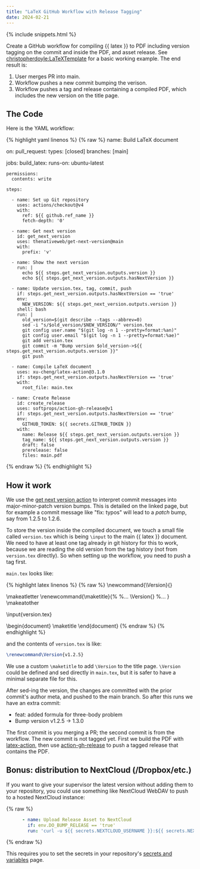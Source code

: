 ```yaml
---
title: "LaTeX GitHub Workflow with Release Tagging"
date: 2024-02-21
---
```

{% include snippets.html %}

<span class="caps">Create a GitHub workflow</span> for compiling {{ latex }} to PDF including version tagging on the commit and inside the PDF, and asset release.
See [christopherdoyle:LaTeXTemplate](https://github.com/christopherdoyle/LaTexTemplate) for a basic working example.
The end result is:

1. User merges PR into main.
2. Workflow pushes a new commit bumping the verison.
3. Workflow pushes a tag and release containing a compiled PDF, which includes the new version on the title page.

## The Code

Here is the YAML workflow:

{% highlight yaml linenos %}
{% raw %}
name: Build LaTeX document

on:
  pull_request:
    types: [closed]
    branches: [main]

jobs:
  build_latex:
    runs-on: ubuntu-latest
      
    permissions:
      contents: write

    steps:
      
      - name: Set up Git repository
        uses: actions/checkout@v4
        with:
          ref: ${{ github.ref_name }}
          fetch-depth: '0'

      - name: Get next version
        id: get_next_version
        uses: thenativeweb/get-next-version@main
        with:
          prefix: 'v'

      - name: Show the next version
        run: |
          echo ${{ steps.get_next_version.outputs.version }}
          echo ${{ steps.get_next_version.outputs.hasNextVersion }}

      - name: Update version.tex, tag, commit, push
        if: steps.get_next_version.outputs.hasNextVersion == 'true'
        env:
          NEW_VERSION: ${{ steps.get_next_version.outputs.version }}
        shell: bash
        run: |
          old_version=$(git describe --tags --abbrev=0)
          sed -i "s/$old_version/$NEW_VERSION/" version.tex
          git config user.name "$(git log -n 1 --pretty=format:%an)"
          git config user.email "$(git log -n 1 --pretty=format:%ae)"
          git add version.tex
          git commit -m "Bump version $old_version->${{ steps.get_next_version.outputs.version }}"
          git push
                    
      - name: Compile LaTeX document
        uses: xu-cheng/latex-action@3.1.0
        if: steps.get_next_version.outputs.hasNextVersion == 'true'
        with:
          root_file: main.tex

      - name: Create Release
        id: create_release
        uses: softprops/action-gh-release@v1
        if: steps.get_next_version.outputs.hasNextVersion == 'true'
        env:
          GITHUB_TOKEN: ${{ secrets.GITHUB_TOKEN }}
        with:
          name: Release ${{ steps.get_next_version.outputs.version }}
          tag_name: ${{ steps.get_next_version.outputs.version }}
          draft: false
          prerelease: false
          files: main.pdf
{% endraw %}
{% endhighlight %}

## How it work

We use the [get next version action](https://github.com/marketplace/actions/get-next-version) to interpret commit messages into major-minor-patch version bumps.
This is detailed on the linked page, but for example a commit message like "fix: typos" will lead to a _patch_ bump, say from 1.2.5 to 1.2.6.

To store the version inside the compiled document, we touch a small file called `version.tex` which is being `\input` to the main {{ latex }} document.
We need to have at least one tag already in git history for this to work, because we are reading the old version from the tag history (not from `version.tex` directly).
So when setting up the workflow, you need to push a tag first.

`main.tex` looks like:

{% highlight latex linenos %}
{% raw %}
\newcommand{\Version}{}

\makeatletter
\renewcommand{\maketitle}{%
    %...
    \Version{}
    %...
}
\makeatother

\input{version.tex}

\begin{document}
\maketitle
\end{document}
{% endraw %}
{% endhighlight %}

and the contents of `version.tex` is like:

```latex
\renewcommand\Version{v1.2.5}
```

We use a custom `\maketitle` to add `\Version` to the title page.
`\Version` could be defined and sed directly in `main.tex`, but it is safer to have a minimal separate file for this.

After sed-ing the version, the changes are committed with the prior commit's author meta, and pushed to the main branch.
So after this runs we have an extra commit:

* feat: added formula for three-body problem
* Bump version v1.2.5 -> 1.3.0

The first commit is you merging a PR; the second commit is from the workflow.
The new commit is not tagged yet.
First we build the PDF with [latex-action](https://github.com/xu-cheng/latex-action), then use [action-gh-release](https://github.com/softprops/action-gh-release) to push a tagged release that contains the PDF.

## Bonus: distribution to NextCloud (/Dropbox/etc.)

If you want to give your supervisor the latest version without adding them to your repository, you could use something like NextCloud WebDAV to push to a hosted NextCloud instance:

{% raw %}
```yaml
      - name: Upload Release Asset to NextCloud
        if: env.DO_BUMP_RELEASE == 'true'
        run: 'curl -u ${{ secrets.NEXTCLOUD_USERNAME }}:${{ secrets.NEXTCLOUD_PASSWORD }} -T ./main.pdf ${{ secrets.NEXTCLOUD_URL }}'
```
{% endraw %}

This requires you to set the secrets in your repository's [secrets and variables](https://docs.github.com/en/actions/security-guides/using-secrets-in-github-actions) page.


